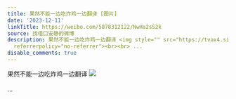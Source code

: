 ```yaml
---
title: 果然不能一边吃炸鸡一边翻译 [图片]
date: '2023-12-11'
linkTitle: https://weibo.com/5878312122/NwHa2sS2k
source: 找借口安静的微博
description: 果然不能一边吃炸鸡一边翻译 <img style="" src="https://tvax4.sinaimg.cn/large/006pONvQgy1hkqbslrdw1j30a801ba9z.jpg"
  referrerpolicy="no-referrer"><br><br> ...
disable_comments: true
---
```

果然不能一边吃炸鸡一边翻译 <img style="" src="https://tvax4.sinaimg.cn/large/006pONvQgy1hkqbslrdw1j30a801ba9z.jpg" referrerpolicy="no-referrer"><br><br> ...